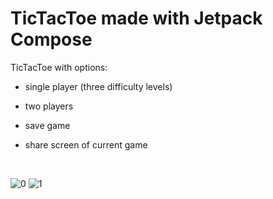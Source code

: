 # TicTacToe made with Jetpack Compose

TicTacToe with options:
- single player (three difficulty levels)
- two players
- save game
- share screen of current game

  <br>
  
![0](https://github.com/user-attachments/assets/a03bcf99-4e7e-4cb1-a6ed-40bb371d7a8c)
![1](https://github.com/user-attachments/assets/8fca2bc3-80f3-4cf4-beef-f772a2588bfb)
